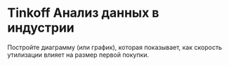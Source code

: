 # Tinkoff Анализ данных в индустрии
Постройте диаграмму (или график), которая показывает, как скорость утилизации влияет на размер первой покупки.
